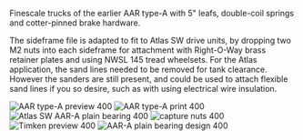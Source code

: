 Finescale trucks of the earlier AAR type-A with 5" leafs, double-coil springs and cotter-pinned brake hardware. 

The sideframe file is adapted to fit to Atlas SW drive units, by dropping two M2 nuts into each sideframe for attachment with Right-O-Way brass retainer plates and using NWSL 145 tread wheelsets.  For the Atlas application, the sand lines needed to be removed for tank clearance.  However the sanders are still present, and could be used to attach flexible sand lines if you so desire, such as with using electrical wire insulation.

![AAR type-A preview 400](https://github.com/user-attachments/assets/99a5a87e-d8e1-4c76-8f20-81ab883db8b2)
![AAR type-A print 400](https://github.com/user-attachments/assets/8edc32a0-5e48-45a3-b1a7-97c4a28ff8ad)
![Atlas SW AAR-A plain bearing 400](https://github.com/user-attachments/assets/6bdf83f5-2ef9-4af5-ad0c-7329549e2bbb)
![capture nuts 400](https://github.com/user-attachments/assets/399b2531-1432-4e83-a3ea-9fdd3ec40eec)
![Timken preview 400](https://github.com/user-attachments/assets/075c0f8b-6eb1-4ed0-9feb-cced12702272)
![AAR-A plain bearing design 400](https://github.com/user-attachments/assets/c64bcde7-1607-4227-9b05-9d75ee90050c)
